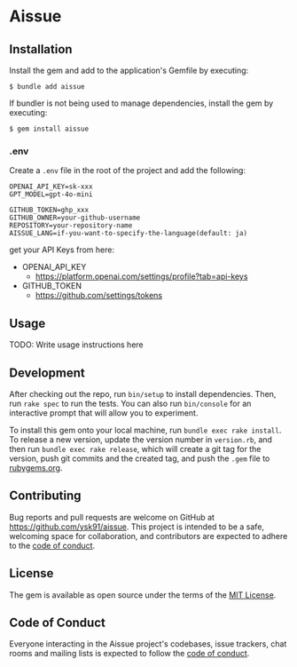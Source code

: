 # Aissue



## Installation

Install the gem and add to the application's Gemfile by executing:

```
$ bundle add aissue
```

If bundler is not being used to manage dependencies, install the gem by executing:

```
$ gem install aissue
```

### .env

Create a `.env` file in the root of the project and add the following:

```
OPENAI_API_KEY=sk-xxx
GPT_MODEL=gpt-4o-mini

GITHUB_TOKEN=ghp_xxx
GITHUB_OWNER=your-github-username
REPOSITORY=your-repository-name
AISSUE_LANG=if-you-want-to-specify-the-language(default: ja)
```

get your API Keys from here:
- OPENAI_API_KEY
  - https://platform.openai.com/settings/profile?tab=api-keys
- GITHUB_TOKEN
  - https://github.com/settings/tokens

## Usage

TODO: Write usage instructions here

## Development

After checking out the repo, run `bin/setup` to install dependencies. Then, run `rake spec` to run the tests. You can also run `bin/console` for an interactive prompt that will allow you to experiment.

To install this gem onto your local machine, run `bundle exec rake install`. To release a new version, update the version number in `version.rb`, and then run `bundle exec rake release`, which will create a git tag for the version, push git commits and the created tag, and push the `.gem` file to [rubygems.org](https://rubygems.org).

## Contributing

Bug reports and pull requests are welcome on GitHub at https://github.com/ysk91/aissue. This project is intended to be a safe, welcoming space for collaboration, and contributors are expected to adhere to the [code of conduct](https://github.com/[USERNAME]/aissue/blob/main/CODE_OF_CONDUCT.md).

## License

The gem is available as open source under the terms of the [MIT License](https://opensource.org/licenses/MIT).

## Code of Conduct

Everyone interacting in the Aissue project's codebases, issue trackers, chat rooms and mailing lists is expected to follow the [code of conduct](https://github.com/ysk91/aissue/blob/main/CODE_OF_CONDUCT.md).
